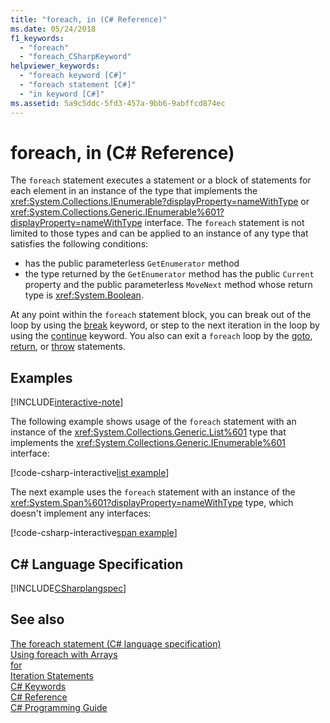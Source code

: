 ```yaml
---
title: "foreach, in (C# Reference)"
ms.date: 05/24/2018
f1_keywords: 
  - "foreach"
  - "foreach_CSharpKeyword"
helpviewer_keywords: 
  - "foreach keyword [C#]"
  - "foreach statement [C#]"
  - "in keyword [C#]"
ms.assetid: 5a9c5ddc-5fd3-457a-9bb6-9abffcd874ec
---
```

# foreach, in (C# Reference)

The `foreach` statement executes a statement or a block of statements for each element in an instance of the type that implements the <xref:System.Collections.IEnumerable?displayProperty=nameWithType> or <xref:System.Collections.Generic.IEnumerable%601?displayProperty=nameWithType> interface. The `foreach` statement is not limited to those types and can be applied to an instance of any type that satisfies the following conditions:

- has the public parameterless `GetEnumerator` method
- the type returned by the `GetEnumerator` method has the public `Current` property and the public parameterless `MoveNext` method whose return type is <xref:System.Boolean>.

At any point within the `foreach` statement block, you can break out of the loop by using the [break](break.md) keyword, or step to the next iteration in the loop by using the [continue](continue.md) keyword. You also can exit a `foreach` loop by the [goto](goto.md), [return](return.md), or [throw](throw.md) statements.

## Examples

[!INCLUDE[interactive-note](~/includes/csharp-interactive-note.md)]

The following example shows usage of the `foreach` statement with an instance of the <xref:System.Collections.Generic.List%601> type that implements the <xref:System.Collections.Generic.IEnumerable%601> interface:

[!code-csharp-interactive[list example](~/samples/snippets/csharp/keywords/IterationKeywordsExamples.cs#1)]

The next example uses the `foreach` statement with an instance of the <xref:System.Span%601?displayProperty=nameWithType> type, which doesn't implement any interfaces:

[!code-csharp-interactive[span example](~/samples/snippets/csharp/keywords/IterationKeywordsExamples.cs#2)]

## C# Language Specification

[!INCLUDE[CSharplangspec](~/includes/csharplangspec-md.md)]

## See also

[The foreach statement (C# language specification)](/dotnet/csharp/language-reference/language-specification/statements#the-foreach-statement)  
[Using foreach with Arrays](../../programming-guide/arrays/using-foreach-with-arrays.md)  
[for](for.md)  
[Iteration Statements](iteration-statements.md)  
[C# Keywords](index.md)  
[C# Reference](../index.md)  
[C# Programming Guide](../../programming-guide/index.md)  